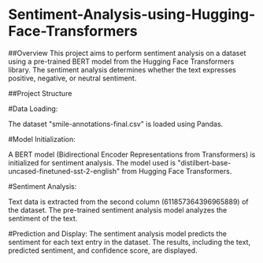 # Sentiment-Analysis-using-Hugging-Face-Transformers

##Overview
This project aims to perform sentiment analysis on a dataset using a pre-trained BERT model from the Hugging Face Transformers library. The sentiment analysis determines whether the text expresses positive, negative, or neutral sentiment.

##Project Structure

#Data Loading:

The dataset "smile-annotations-final.csv" is loaded using Pandas.

#Model Initialization:

A BERT model (Bidirectional Encoder Representations from Transformers) is initialized for sentiment analysis.
The model used is "distilbert-base-uncased-finetuned-sst-2-english" from Hugging Face Transformers.

#Sentiment Analysis:

Text data is extracted from the second column (611857364396965889) of the dataset.
The pre-trained sentiment analysis model analyzes the sentiment of the text.

#Prediction and Display:
The sentiment analysis model predicts the sentiment for each text entry in the dataset.
The results, including the text, predicted sentiment, and confidence score, are displayed.
